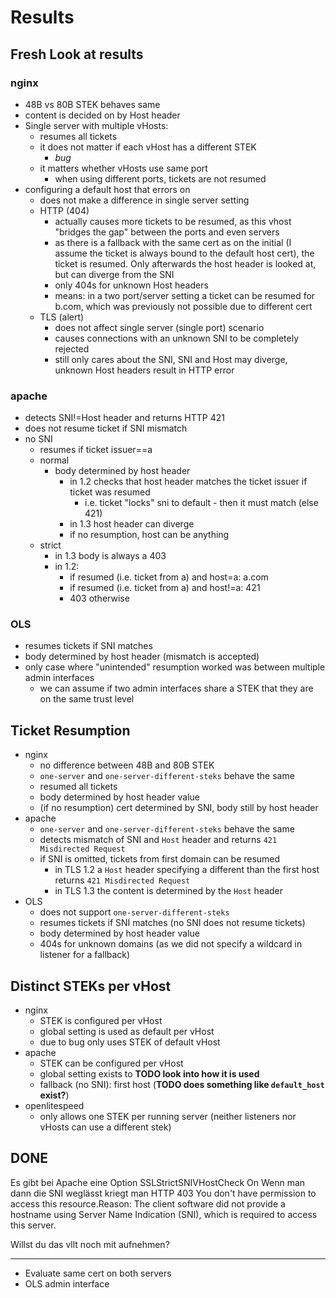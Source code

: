 # Results

## Fresh Look at results

### nginx

- 48B vs 80B STEK behaves same
- content is decided on by Host header
- Single server with multiple vHosts:
    - resumes all tickets
    - it does not matter if each vHost has a different STEK
        - *bug*
    - it matters whether vHosts use same port
        - when using different ports, tickets are not resumed
- configuring a default host that errors on
    - does not make a difference in single server setting
    - HTTP (404)
        - actually causes more tickets to be resumed, as this vhost "bridges the gap" between the ports and even servers
        - as there is a fallback with the same cert as on the initial (I assume the ticket is always bound to the default host cert), the ticket is resumed. Only afterwards the host header is looked at, but can diverge from the SNI
        - only 404s for unknown Host headers
        - means: in a two port/server setting a ticket can be resumed for b.com, which was previously not possible due to different cert
    - TLS (alert)
        - does not affect single server (single port) scenario
        - causes connections with an unknown SNI to be completely rejected
        - still only cares about the SNI, SNI and Host may diverge, unknown Host headers result in HTTP error

### apache

- detects SNI!=Host header and returns HTTP 421
- does not resume ticket if SNI mismatch
- no SNI
    - resumes if ticket issuer==a
    - normal
        - body determined by host header
            - in 1.2 checks that host header matches the ticket issuer if ticket was resumed
                - i.e. ticket "locks" sni to default - then it must match (else 421)
            - in 1.3 host header can diverge
            - if no resumption, host can be anything
    - strict
        - in 1.3 body is always a 403
        - in 1.2:
            - if resumed (i.e. ticket from a) and host=a: a.com
            - if resumed (i.e. ticket from a) and host!=a: 421
            - 403 otherwise


### OLS

- resumes tickets if SNI matches
- body determined by host header (mismatch is accepted)
- only case where "unintended" resumption worked was between multiple admin interfaces
    - we can assume if two admin interfaces share a STEK that they are on the same trust level




## Ticket Resumption

- nginx
    - no difference between 48B and 80B STEK
    - `one-server` and `one-server-different-steks` behave the same
    - resumed all tickets
    - body determined by host header value
    - (if no resumption) cert determined by SNI, body still by host header
- apache
    - `one-server` and `one-server-different-steks` behave the same
    - detects mismatch of SNI and `Host` header and returns `421 Misdirected Request`
    - if SNI is omitted, tickets from first domain can be resumed
        - in TLS 1.2 a `Host` header specifying a different than the first host returns `421 Misdirected Request`
        - in TLS 1.3 the content is determined by the `Host` header
- OLS
    - does not support `one-server-different-steks`
    - resumes tickets if SNI matches (no SNI does not resume tickets)
    - body determined by host header value
    - 404s for unknown domains (as we did not specify a wildcard in listener for a fallback)

## Distinct STEKs per vHost

- nginx
    - STEK is configured per vHost
    - global setting is used as default per vHost
    - due to bug only uses STEK of default vHost
- apache
    - STEK can be configured per vHost
    - global setting exists to **TODO look into how it is used**
    - fallback (no SNI): first host (**TODO does something like `default_host` exist?**)
- openlitespeed
    - only allows one STEK per running server (neither listeners nor vHosts can use a different stek)

## DONE

Es gibt bei Apache eine Option SSLStrictSNIVHostCheck On
Wenn man dann die SNI weglässt kriegt man HTTP 403 You don't have permission to access this resource.Reason: The client software did not provide a hostname using Server Name Indication (SNI), which is required to access this server.

Willst du das vllt noch mit aufnehmen? 

---

- Evaluate same cert on both servers
- OLS admin interface

